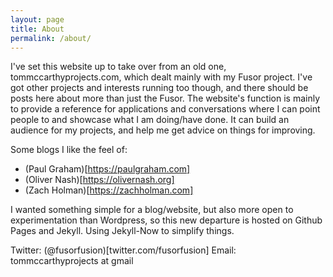 ```yaml
---
layout: page
title: About
permalink: /about/
---
```


I've set this website up to take over from an old one, tommccarthyprojects.com, which dealt mainly with my Fusor project.  I've got other projects and interests running too though, and there should be posts here about more than just the Fusor.  The website's function is mainly to provide a reference for applications and conversations where I can point people to and showcase what I am doing/have done.  It can build an audience for my projects, and help me get advice on things for improving.

Some blogs I like the feel of:

* (Paul Graham)[https://paulgraham.com]
* (Oliver Nash)[https://olivernash.org]
* (Zach Holman)[https://zachholman.com]

I wanted something simple for a blog/website, but also more open to experimentation than Wordpress, so this new departure is hosted on Github Pages and Jekyll.  Using Jekyll-Now to simplify things.

Twitter: (@fusorfusion)[twitter.com/fusorfusion]
Email: tommccarthyprojects at gmail
